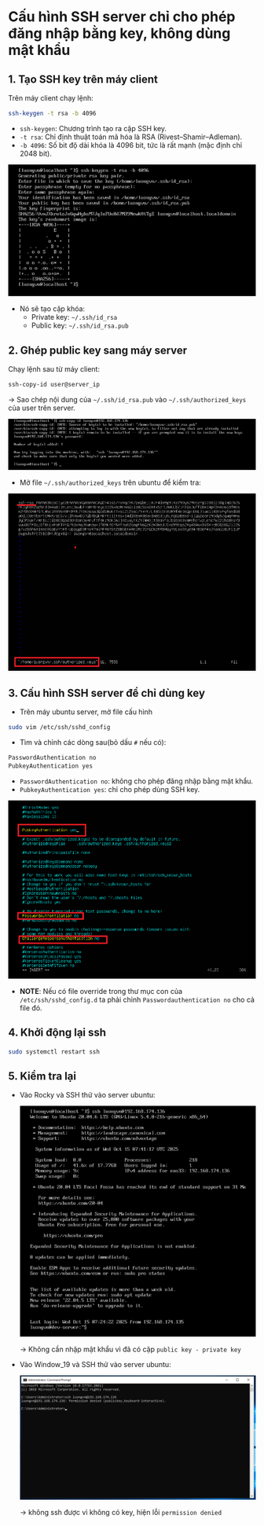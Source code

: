 # Cấu hình SSH server chỉ cho phép đăng nhập bằng key, không dùng mật khẩu

## 1. Tạo SSH key trên máy client
Trên máy client chạy lệnh:
```bash
ssh-keygen -t rsa -b 4096
```

  - `ssh-keygen`:	Chương trình tạo ra cặp SSH key.
  - `-t rsa`:	Chỉ định thuật toán mã hóa là RSA (Rivest–Shamir–Adleman).
  - `-b 4096`:	Số bit độ dài khóa là 4096 bit, tức là rất mạnh (mặc định chỉ 2048 bit).

![alt text](./images/cau_hinh_ssh_04.png)

- Nó sẽ tạo cặp khóa: 
  - Private key: `~/.ssh/id_rsa`
  - Public key: `~/.ssh/id_rsa.pub`

## 2. Ghép public key sang máy server
Chạy lệnh sau từ máy client:
```bash
ssh-copy-id user@server_ip
```
-> Sao chép nội dung của `~/.ssh/id_rsa.pub` vào `~/.ssh/authorized_keys` của user trên server.

![alt text](./images/cau_hinh_ssh_05.png)

- Mở file `~/.ssh/authorized_keys` trên ubuntu để kiểm tra:

![alt text](./images/cau_hinh_ssh_09.png)

## 3. Cấu hình SSH server để chỉ dùng key
- Trên máy ubuntu server, mở file cấu hình
```bash
sudo vim /etc/ssh/sshd_config
```
- Tìm và chỉnh các dòng sau(bỏ dấu `#` nếu có):
```bash
PasswordAuthentication no
PubkeyAuthentication yes
```
  - `PasswordAuthentication no`: không cho phép đăng nhập bằng mật khẩu.
  - `PubkeyAuthentication yes`: chỉ cho phép dùng SSH key.
  
![alt text](./images/cau_hinh_ssh_06.png)

- **NOTE**: Nếu có file override trong thư mục con của `/etc/ssh/sshd_config.d` ta phải chỉnh `Passwordauthentication no` cho cả file đó.
## 4. Khởi động lại ssh
```bash
sudo systemctl restart ssh
```

## 5. Kiểm tra lại
- Vào Rocky và SSH thử vào server ubuntu:

  ![alt text](./images/cau_hinh_ssh_07.png)

  -> Không cần nhập mật khẩu vì đã có cặp `public key - private key`
- Vào Window_19 và SSH thử vào server ubuntu:

  ![alt text](./images/cau_hinh_ssh_08.png)

  -> không ssh được vì không có key, hiện lỗi `permission denied`